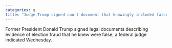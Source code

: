 ```yaml
---
categories: g
title: "Judge Trump signed court document that knowingly included false voter fraud stats"
---
```

Former President Donald Trump signed legal documents describing evidence of election fraud that he knew were false, a federal judge indicated Wednesday.